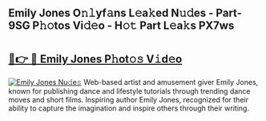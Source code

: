 ## Emily Jones O𝚗𝚕yf𝚊ns L𝚎a𝚔ed N𝚞𝚍es - Part-9SG P𝚑𝚘tos Vi𝚍𝚎o - H𝚘𝚝 Part L𝚎a𝚔s PX7ws

# <h2><a href="http://kf3m7x.oniu.top/?m=Emily+Jones">🔗👉 🔴 Emily Jones P𝚑ot𝚘𝚜 V𝚒d𝚎o</a></h2>

[![Emily Jones Nu𝚍e𝚜](https://i.imgur.com/0qMVB7G.gif)](http://kf3m7x.oniu.top/?m=Emily+Jones)
Web-based artist and amusement giver Emily Jones, known for publishing dance and lifestyle tutorials through trending dance moves and short films. Inspiring author Emily Jones, recognized for their ability to capture the imagination and inspire others through their writing.  
